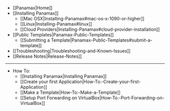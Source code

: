 * [[Panamax|Home]]
* [[Installing Panamax]]
  * [[Mac OSX|Installing-Panamax#mac-os-x-1090-or-higher]]
  * [[Linux|Installing-Panamax#linux]]
  * [[Cloud Providers|Installing-Panamax#cloud-provider-installation]] 
* [[Public Templates|Panamax-Public-Templates]]
  * [[Submitting a Template|Panamax-Public-Templates#submit-a-template]]
* [[Troubleshooting|Troubleshooting-and-Known-Issues]]
* [[Release Notes|Release-Notes]]

***

* How To:
  * [[Installing Panamax|Installing Panamax]]
  * [[Create your first Application|How-To:-Create-your-first-Application]]
  * [[Make a Template|How-To:-Make-a-Template]]
  * [[Setup Port Forwarding on VirtualBox|How-To:-Port-Forwarding-on-VirtualBox]]
